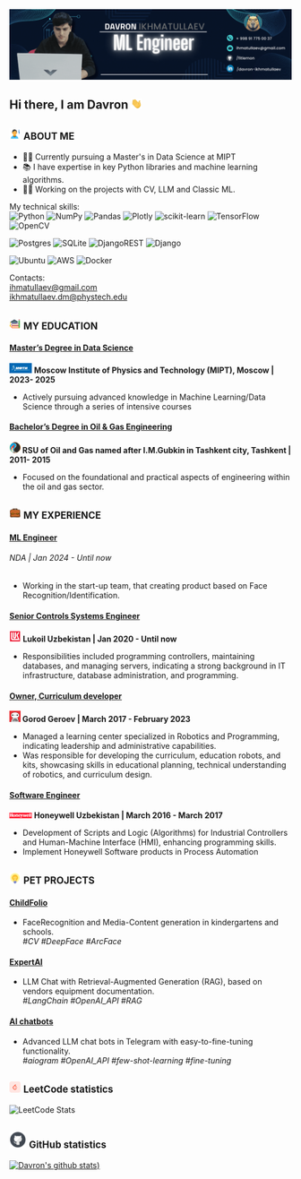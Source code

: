

<img src='./static/header.gif'>



## Hi there, I am Davron <img src='./static/Hi.gif' style='width: 20px;'>

<img src='./static/aboutme.png' style='width: 20px;'> <span style='font-size: 17px;'>**ABOUT ME**</span>
---
- 👨‍🏫 Currently pursuing a Master's in Data Science at MIPT
- 📚 I have expertise in key Python libraries and machine learning algorithms. 
- 👨‍💻 Working on the projects with CV, LLM and Classic ML.

My technical skills:
<br>
![Python](https://img.shields.io/badge/python-3670A0?style=for-the-badge&logo=python&logoColor=ffdd54)
![NumPy](https://img.shields.io/badge/numpy-%23013243.svg?style=for-the-badge&logo=numpy&logoColor=white)
![Pandas](https://img.shields.io/badge/pandas-%23150458.svg?style=for-the-badge&logo=pandas&logoColor=white)
![Plotly](https://img.shields.io/badge/Plotly-%233F4F75.svg?style=for-the-badge&logo=plotly&logoColor=white)
![scikit-learn](https://img.shields.io/badge/scikit--learn-%23F7931E.svg?style=for-the-badge&logo=scikit-learn&logoColor=white)
![TensorFlow](https://img.shields.io/badge/TensorFlow-%23FF6F00.svg?style=for-the-badge&logo=TensorFlow&logoColor=white)
![OpenCV](https://img.shields.io/badge/opencv-%23white.svg?style=for-the-badge&logo=opencv&logoColor=white)

![Postgres](https://img.shields.io/badge/postgres-%23316192.svg?style=for-the-badge&logo=postgresql&logoColor=white)
![SQLite](https://img.shields.io/badge/sqlite-%2307405e.svg?style=for-the-badge&logo=sqlite&logoColor=white)
![DjangoREST](https://img.shields.io/badge/DJANGO-REST-ff1709?style=for-the-badge&logo=django&logoColor=white&color=ff1709&labelColor=gray)
![Django](https://img.shields.io/badge/django-%23092E20.svg?style=for-the-badge&logo=django&logoColor=white)


![Ubuntu](https://img.shields.io/badge/Ubuntu-E95420?style=for-the-badge&logo=ubuntu&logoColor=white)
![AWS](https://img.shields.io/badge/AWS-%23FF9900.svg?style=for-the-badge&logo=amazon-aws&logoColor=white)
![Docker](https://img.shields.io/badge/docker-%230db7ed.svg?style=for-the-badge&logo=docker&logoColor=white)





Contacts: 
<br>
ihmatullaev@gmail.com
<br>
ikhmatullaev.dm@phystech.edu 

<img src='./static/education.png' style='width: 20px;'> <span style='font-size: 17px;'>**MY EDUCATION**</span>
---
#### <u>Master’s Degree in Data Science</u>
<a href='https://mipt.ru/'><img src='./static/mipt-icon.png' style='width: 40px;'></a> <b> Moscow Institute of Physics and Technology (MIPT), Moscow | 2023- 2025</b>

- Actively pursuing advanced knowledge in Machine Learning/Data Science through a series of intensive courses

#### <u>Bachelor’s Degree in Oil & Gas Engineering</u>
<a href='https://gubkin.uz/'><img src='./static/gubkin.png' style='width: 20px;'></a><b> RSU of Oil and Gas named after I.M.Gubkin in Tashkent city, Tashkent | 2011- 2015</b>

- Focused on the foundational and practical aspects of engineering within the oil and gas sector.


<img src='./static/experience.png' style='width: 20px;'> <span style='font-size: 17px;'>**MY EXPERIENCE**</span>
---
#### <u>ML Engineer</u>

###### NDA | Jan 2024 - Until now
- Working in the start-up team, that creating product based on Face Recognition/Identification.

#### <u>Senior Controls Systems Engineer</u>

<a href='https://lukoil-international.uz/'><img src='./static/lukoil.png' style='width: 20px;'></a> <b> Lukoil Uzbekistan | Jan 2020 - Until now</b>
- Responsibilities included programming controllers, maintaining databases, and managing servers, indicating a strong background in IT infrastructure, database administration, and programming.

#### <u>Owner, Curriculum developer</u>
<a href='https://t.me/gorodgeroew/'><img src='./static/gg.jpg' style='width: 20px;'></a><b> Gorod Geroev | March 2017 - February 2023</b>
- Managed a learning center specialized in Robotics and Programming, indicating leadership and administrative capabilities.
- Was responsible for developing the curriculum, education robots, and kits, showcasing skills in educational planning, technical understanding of robotics, and curriculum design.

#### <u>Software Engineer</u>

<a href='https://himavtomatika.uz/'><img src='./static/honeywell.png' style='width: 40px;'></a> <b>Honeywell Uzbekistan | March 2016 - March 2017</b>
- Development of Scripts and Logic (Algorithms) for Industrial Controllers and Human-Machine Interface (HMI), enhancing programming skills.
- Implement Honeywell Software products in Process Automation


<img src='./static/petprojects.png' style='width: 20px;'> <span style='font-size: 17px;'>**PET PROJECTS**</span>
---
#### <u>ChildFolio</u>

- FaceRecognition and Media-Content generation in kindergartens and schools.
<br><i>#CV </i> <i>#DeepFace </i> <i>#ArcFace </i> 

#### <u>ExpertAI</u>

- LLM Chat with Retrieval-Augmented Generation (RAG), based on vendors equipment documentation.
<br><i>#LangChain </i> <i>#OpenAI_API</i> <i>#RAG </i>

#### <u>AI chatbots</u>

- Advanced LLM chat bots in Telegram with easy-to-fine-tuning functionality.
<br><i>#aiogram </i> <i>#OpenAI_API </i> <i>#few-shot-learning </i> <i>#fine-tuning </i>


<img src='./static/leetcode.png' style='width: 20px;'> <span style='font-size: 17px;'>**LeetCode statistics**</span>
---
![LeetCode Stats](https://leetcard.jacoblin.cool/FitLemon?theme=dark&font=Syne%20Mono&ext=activity)

<img src='./static/github.png' style='width: 30px;'> <span style='font-size: 17px;'>**GitHub statistics**</span>
---
[![Davron's github stats](https://github-readme-stats.vercel.app/api?username=fitlemon&show_icons=true&theme=dark))](https://github.com/fitlemon/github-readme-stats)

